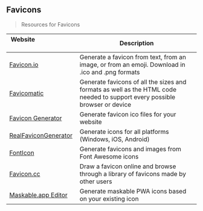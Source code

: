 ## Favicons

> Resources for Favicons

| Website                            | Description |
| --- | --- |
| [Favicon.io](https://favicon.io/) | Generate a favicon from text, from an image, or from an emoji. Download in .ico and .png formats |
| [Favicomatic](https://favicomatic.com/) | Generate favicons of all the sizes and formats as well as the HTML code needed to support every possible browser or device |
| [Favicon Generator](http://tools.dynamicdrive.com/favicon/) | Generate favicon ico files for your website |
| [RealFaviconGenerator](https://realfavicongenerator.net/) | Generate icons for all platforms (Windows, iOS, Android) |
| [FontIcon](https://gauger.io/fonticon/) | Generate favicons and images from Font Awesome icons |
| [Favicon.cc](https://www.favicon.cc/) | Draw a favicon online and browse through a library of favicons made by other users |
| [Maskable.app Editor](https://maskable.app/editor/) | Generate maskable PWA icons based on your existing icon |